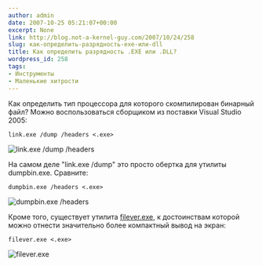 ```yaml
---
author: admin
date: 2007-10-25 05:21:07+00:00
excerpt: None
link: http://blog.not-a-kernel-guy.com/2007/10/24/258
slug: как-определить-разрядность-exe-или-dll
title: Как определить разрядность .EXE или .DLL?
wordpress_id: 258
tags:
- Инструменты
- Маленькие хитрости
---
```


Как определить тип процессора для которого скомпилирован бинарный файл? Можно воспользоваться сборщиком из поставки Visual Studio 2005:

```no-highlight
link.exe /dump /headers <.exe>
```

![link.exe /dump /headers](http://blog.not-a-kernel-guy.com/wp-content/uploads/2007/10/dumpbin01.png)

На самом деле "link.exe /dump" это просто обертка для утилиты dumpbin.exe. Сравните:

```no-highlight
dumpbin.exe /headers <.exe>
```

![dumpbin.exe /headers](http://blog.not-a-kernel-guy.com/wp-content/uploads/2007/10/dumpbin02.png)

Кроме того, существует утилита [filever.exe](http://support.microsoft.com/kb/913111), к достоинствам которой можно отнести значительно более компактный вывод на экран:

```no-highlight
filever.exe <.exe>
```

![filever.exe](http://blog.not-a-kernel-guy.com/wp-content/uploads/2007/10/dumpbin03.png)

